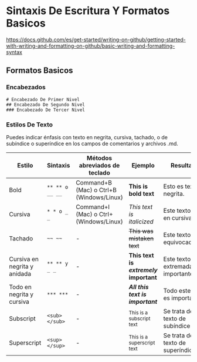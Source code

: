 # Sintaxis De Escritura Y Formatos Basicos

https://docs.github.com/es/get-started/writing-on-github/getting-started-with-writing-and-formatting-on-github/basic-writing-and-formatting-syntax

## Formatos Basicos

### Encabezados

```
# Encabezado De Primer Nivel
## Encabezado De Segundo Nivel
### Encabezado De Tercer Nivel
```

### Estilos De Texto

Puedes indicar énfasis con texto en negrita, cursiva, tachado, o de subíndice o superíndice en los campos de comentarios y archivos .md.


**Estilo**|**Sintaxis**|**Métodos abreviados de teclado**| **Ejemplo**| **Resultados**
|---|---|---|---|---|
Bold|```** ** o __ __```|Command+B (Mac) o Ctrl+B (Windows/Linux)|**This is bold text**|Esto es texto en negrita.
Cursiva|```* * o _ _```|Command+I (Mac) o CtrI+ (Windows/Linux)|*This text is italicized*|Este texto está en cursiva
Tachado|```~~ ~~```|-|~~This was mistaken text~~|Este texto está equivocado
Cursiva en negrita y anidada|  ```** ** y _ _```|-|**This text is _extremely_ important**|Este texto es extremadamente importante
Todo en negrita y cursiva|```*** ***```|-|***All this text is important***|Todo este texto es importante
Subscript|```<sub> </sub>```|-|<sub>This is a subscript text</sub>|Se trata de un texto de subíndice
Superscript|```<sup> </sup>```|-|<sup>This is a superscript text</sup>|Se trata de un texto de superíndice
